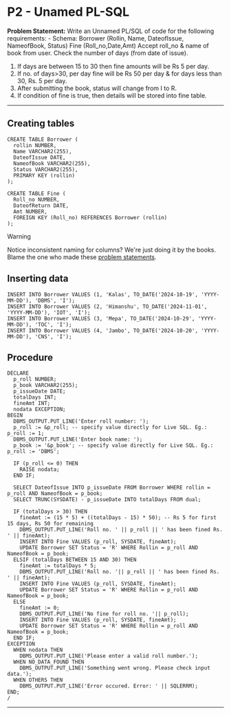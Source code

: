 # P2 - Unamed PL-SQL

**Problem Statement:**
Write an Unnamed PL/SQL of code for the following requirements: -
Schema:
Borrower (Rollin, Name, DateofIssue, NameofBook, Status)
Fine (Roll_no,Date,Amt)
Accept roll_no & name of book from user.
Check the number of days (from date of issue).
1. If days are between 15 to 30 then fine amounts will be Rs 5 per
day.
2. If no. of days>30, per day fine will be Rs 50 per day & for days
less than 30, Rs. 5 per day.
3. After submitting the book, status will change from I to R.
4. If condition of fine is true, then details will be stored into
fine table.

---

## Creating tables
```plsql
CREATE TABLE Borrower (
  rollin NUMBER,
  Name VARCHAR2(255),
  DateofIssue DATE,
  NameofBook VARCHAR2(255),
  Status VARCHAR2(255),
  PRIMARY KEY (rollin)
);

CREATE TABLE Fine (
  Roll_no NUMBER,
  DateofReturn DATE,
  Amt NUMBER,
  FOREIGN KEY (Roll_no) REFERENCES Borrower (rollin)
);

```

> [!WARNING]
> Notice inconsistent naming for columns? We're just doing it by the books. Blame the one who made these [problem statements](https://git.kska.io/sppu-te-comp-content/DatabaseManagementSystems/src/branch/main/Practical/Practical%20Exam/DBMSL%20-%20Problem%20Statements%20for%20Practical%20Exam%20%28November%202024%29.pdf).

## Inserting data
```plsql
INSERT INTO Borrower VALUES (1, 'Kalas', TO_DATE('2024-10-19', 'YYYY-MM-DD'), 'DBMS', 'I');
INSERT INTO Borrower VALUES (2, 'Himanshu', TO_DATE('2024-11-01', 'YYYY-MM-DD'), 'IOT', 'I');
INSERT INTO Borrower VALUES (3, 'Mepa', TO_DATE('2024-10-29', 'YYYY-MM-DD'), 'TOC', 'I');
INSERT INTO Borrower VALUES (4, 'Jambo', TO_DATE('2024-10-20', 'YYYY-MM-DD'), 'CNS', 'I');

```

## Procedure
```plsql
DECLARE
  p_roll NUMBER;
  p_book VARCHAR2(255);
  p_issueDate DATE;
  totalDays INT;
  fineAmt INT;
  nodata EXCEPTION;
BEGIN
  DBMS_OUTPUT.PUT_LINE('Enter roll number: ');
  p_roll := &p_roll; -- specify value directly for Live SQL. Eg.: p_roll := 1;
  DBMS_OUTPUT.PUT_LINE('Enter book name: ');
  p_book := '&p_book'; -- specify value directly for Live SQL. Eg.: p_roll := 'DBMS';

  IF (p_roll <= 0) THEN
    RAISE nodata;
  END IF;

  SELECT DateofIssue INTO p_issueDate FROM Borrower WHERE rollin = p_roll AND NameofBook = p_book;
  SELECT TRUNC(SYSDATE) - p_issueDate INTO totalDays FROM dual;

  IF (totalDays > 30) THEN
    fineAmt := (15 * 5) + ((totalDays - 15) * 50); -- Rs 5 for first 15 days, Rs 50 for remaining
    DBMS_OUTPUT.PUT_LINE('Roll no. ' || p_roll || ' has been fined Rs. ' || fineAmt);
    INSERT INTO Fine VALUES (p_roll, SYSDATE, fineAmt);
    UPDATE Borrower SET Status = 'R' WHERE Rollin = p_roll AND NameofBook = p_book;
  ELSIF (totalDays BETWEEN 15 AND 30) THEN
    fineAmt := totalDays * 5;
    DBMS_OUTPUT.PUT_LINE('Roll no. '|| p_roll || ' has been fined Rs. ' || fineAmt);
    INSERT INTO Fine VALUES (p_roll, SYSDATE, fineAmt);
    UPDATE Borrower SET Status = 'R' WHERE Rollin = p_roll AND NameofBook = p_book;
  ELSE
    fineAmt := 0;
    DBMS_OUTPUT.PUT_LINE('No fine for roll no. '|| p_roll);
    INSERT INTO Fine VALUES (p_roll, SYSDATE, fineAmt);
    UPDATE Borrower SET Status = 'R' WHERE Rollin = p_roll AND NameofBook = p_book;
  END IF;
EXCEPTION
  WHEN nodata THEN
    DBMS_OUTPUT.PUT_LINE('Please enter a valid roll number.');
  WHEN NO_DATA_FOUND THEN
    DBMS_OUTPUT.PUT_LINE('Something went wrong. Please check input data.');
  WHEN OTHERS THEN
    DBMS_OUTPUT.PUT_LINE('Error occured. Error: ' || SQLERRM);
END;
/

```

---
